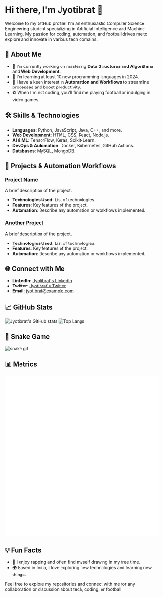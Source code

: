 # Hi there, I'm Jyotibrat 👋

Welcome to my GitHub profile! I'm an enthusiastic Computer Science Engineering student specializing in Artificial Intelligence and Machine Learning. My passion for coding, automation, and football drives me to explore and innovate in various tech domains.

## 🚀 About Me

- 🔭 I’m currently working on mastering **Data Structures and Algorithms** and **Web Development**.
- 🌱 I’m learning at least 10 new programming languages in 2024.
- 🤖 I have a keen interest in **Automation and Workflows** to streamline processes and boost productivity.
- ⚽ When I'm not coding, you’ll find me playing football or indulging in video games.

## 🛠️ Skills & Technologies

- **Languages**: Python, JavaScript, Java, C++, and more.
- **Web Development**: HTML, CSS, React, Node.js.
- **AI & ML**: TensorFlow, Keras, Scikit-Learn.
- **DevOps & Automation**: Docker, Kubernetes, GitHub Actions.
- **Databases**: MySQL, MongoDB.

## 🔧 Projects & Automation Workflows

### [Project Name](https://github.com/Jyotibrat/ProjectName)
A brief description of the project.
- **Technologies Used**: List of technologies.
- **Features**: Key features of the project.
- **Automation**: Describe any automation or workflows implemented.

### [Another Project](https://github.com/Jyotibrat/AnotherProject)
A brief description of the project.
- **Technologies Used**: List of technologies.
- **Features**: Key features of the project.
- **Automation**: Describe any automation or workflows implemented.

## 🌐 Connect with Me

- **LinkedIn**: [Jyotibrat's LinkedIn](https://www.linkedin.com/in/jyotibrat)
- **Twitter**: [Jyotibrat's Twitter](https://twitter.com/jyotibrat)
- **Email**: [jyotibrat@example.com](mailto:jyotibrat@example.com)

## 📈 GitHub Stats

![Jyotibrat's GitHub stats](https://github-readme-stats.vercel.app/api?username=Jyotibrat&show_icons=true&theme=radical)
![Top Langs](https://github-readme-stats.vercel.app/api/top-langs/?username=Jyotibrat&layout=compact&theme=radical)

## 🐍 Snake Game

![snake gif](https://github.com/Jyotibrat/Jyotibrat/blob/output/github-contribution-grid-snake.svg)

## 📊 Metrics

![Metrics](https://github.com/Jyotibrat/Jyotibrat/blob/main/github-metrics.svg)

## 💡 Fun Facts

- 🎤 I enjoy rapping and often find myself drawing in my free time.
- 🌍 Based in India, I love exploring new technologies and learning new things.

Feel free to explore my repositories and connect with me for any collaboration or discussion about tech, coding, or football!

